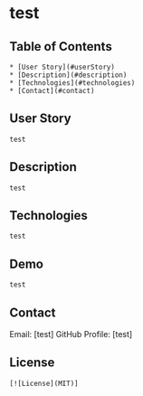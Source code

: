 
# test
## Table of Contents
	* [User Story](#userStory)
	* [Description](#description)
	* [Technologies](#technologies)
	* [Contact](#contact)
## User Story
	test
## Description
	test
## Technologies
	test
## Demo
	test
## Contact
Email: [test]
	GitHub Profile: [test]
## License
	[![License](MIT)]			
			 